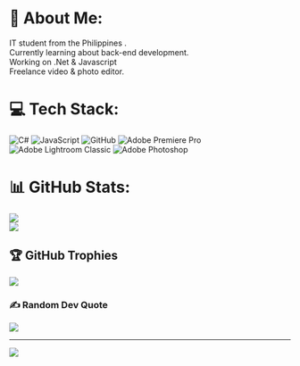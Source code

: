 # 💫 About Me:
 IT student from the Philippines .<br> Currently learning about back-end development.<br>Working on .Net & Javascript <br> Freelance video & photo editor.


# 💻 Tech Stack:
![C#](https://img.shields.io/badge/c%23-%23239120.svg?style=for-the-badge&logo=csharp&logoColor=white) ![JavaScript](https://img.shields.io/badge/javascript-%23323330.svg?style=for-the-badge&logo=javascript&logoColor=%23F7DF1E) ![GitHub](https://img.shields.io/badge/github-%23121011.svg?style=for-the-badge&logo=github&logoColor=white) ![Adobe Premiere Pro](https://img.shields.io/badge/Adobe%20Premiere%20Pro-9999FF.svg?style=for-the-badge&logo=Adobe%20Premiere%20Pro&logoColor=white) ![Adobe Lightroom Classic](https://img.shields.io/badge/Adobe%20Lightroom%20Classic-31A8FF.svg?style=for-the-badge&logo=Adobe%20Lightroom%20Classic&logoColor=white) ![Adobe Photoshop](https://img.shields.io/badge/adobe%20photoshop-%2331A8FF.svg?style=for-the-badge&logo=adobe%20photoshop&logoColor=white)
# 📊 GitHub Stats:
![](https://github-readme-stats.vercel.app/api?username=Karl-Zy&theme=dark&hide_border=true&include_all_commits=true&count_private=true)<br/>
![](https://nirzak-streak-stats.vercel.app/?user=Karl-Zy&theme=dark&hide_border=true)<br/>


## 🏆 GitHub Trophies
![](https://github-profile-trophy.vercel.app/?username=Karl-Zy&theme=radical&no-frame=true&no-bg=false&margin-w=4)

### ✍️ Random Dev Quote
![](https://quotes-github-readme.vercel.app/api?type=horizontal&theme=radical)

---
[![](https://visitcount.itsvg.in/api?id=Karl-Zy&icon=0&color=0)](https://visitcount.itsvg.in)

<!-- Proudly created with GPRM ( https://gprm.itsvg.in ) -->
